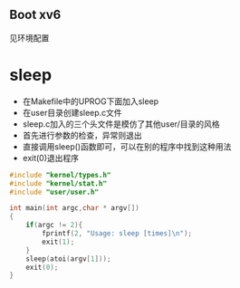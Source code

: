 ## Boot xv6

见环境配置

# sleep

- 在Makefile中的UPROG下面加入sleep
- 在user目录创建sleep.c文件
- sleep.c加入的三个头文件是模仿了其他user/目录的风格
- 首先进行参数的检查，异常则退出
- 直接调用sleep()函数即可，可以在别的程序中找到这种用法
- exit(0)退出程序

```c
#include "kernel/types.h"
#include "kernel/stat.h"
#include "user/user.h"

int main(int argc,char * argv[])
{
    if(argc != 2){
        fprintf(2, "Usage: sleep [times]\n");
        exit(1);
    }
    sleep(atoi(argv[1]));
    exit(0);
}
```